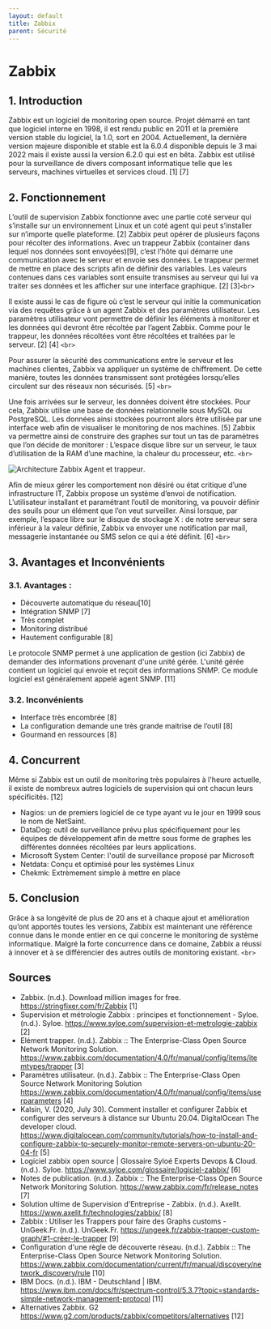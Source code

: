 ```yaml
---
layout: default
title: Zabbix
parent: Sécurité
---
```


# Zabbix

## 1. Introduction

Zabbix est un logiciel de monitoring open source. Projet démarré en tant que logiciel interne en 1998, il est rendu public en 2011 et la première version stable du logiciel, la 1.0, sort en 2004. Actuellement, la dernière version majeure disponible et stable est la 6.0.4 disponible depuis le 3 mai 2022 mais il existe aussi la version 6.2.0 qui est en bêta. Zabbix est utilisé pour la surveillance de divers composant informatique telle que les serveurs, machines virtuelles et services cloud. [1] [7]

## 2. Fonctionnement

L’outil de supervision Zabbix fonctionne avec une partie coté serveur qui s’installe sur un environnement Linux et un coté agent qui peut s’installer sur n’importe quelle plateforme. [2]
Zabbix peut opérer de plusieurs façons pour récolter des informations. Avec un trappeur Zabbix (container dans lequel nos données sont envoyées)[9], c’est l’hôte qui démarre une communication avec le serveur et envoie ses données. Le trappeur permet de mettre en place des scripts afin de définir des variables. Les valeurs contenues dans ces variables sont ensuite transmises au serveur qui lui va traiter ses données et les afficher sur une interface graphique. [2] [3]`<br>`

Il existe aussi le cas de figure où c’est le serveur qui initie la communication via des requêtes grâce à un agent Zabbix et des paramètres utilisateur. Les paramètres utilisateur vont permettre de définir les éléments à monitorer et les données qui devront être récoltée par l’agent Zabbix. Comme pour le trappeur, les données récoltées vont être récoltées et traitées par le serveur. [2] [4] `<br>`

Pour assurer la sécurité des communications entre le serveur et les machines clientes, Zabbix va appliquer un système de chiffrement. De cette manière, toutes les données transmissent sont protégées lorsqu’elles circulent sur des réseaux non sécurisés. [5] `<br>`

Une fois arrivées sur le serveur, les données doivent être stockées. Pour cela, Zabbix utilise une base de données relationnelle sous MySQL ou PostgreSQL. Les données ainsi stockées pourront alors être utilisée par une interface web afin de visualiser le monitoring de nos machines. [5]
Zabbix va permettre ainsi de construire des graphes sur tout un tas de paramètres que l’on décide de monitorer : L’espace disque libre sur un serveur, le taux d’utilisation de la RAM d’une machine, la chaleur du processeur, etc. `<br>`

![Architecture Zabbix Agent et trappeur](http://www.kjkoster.org/zapcat/Architecture_files/zabbix%20arch.png).

Afin de mieux gérer les comportement non désiré ou état critique d’une infrastructure IT, Zabbix propose un système d’envoi de notification. L’utilisateur installant et paramétrant l’outil de monitoring, va pouvoir définir des seuils pour un élément que l’on veut surveiller. Ainsi lorsque, par exemple, l’espace libre sur le disque de stockage X : de notre serveur sera inférieur à la valeur définie, Zabbix va envoyer une notification par mail, messagerie instantanée ou SMS selon ce qui a été définit. [6] `<br>`

## 3. Avantages et Inconvénients

### 3.1. Avantages :

* Découverte automatique du réseau[10]
* Intégration SNMP [7]
* Très complet
* Monitoring distribué
* Hautement configurable [8]

Le protocole SNMP permet à une application de gestion (ici Zabbix) de demander des informations provenant d'une unité gérée. L'unité gérée contient un logiciel qui envoie et reçoit des informations SNMP. Ce module logiciel est généralement appelé agent SNMP. [11]

### 3.2. Inconvénients

* Interface très encombrée [8]
* La configuration demande une très grande maitrise de l’outil [8]
* Gourmand en ressources [8]

## 4. Concurrent

Même si Zabbix est un outil de monitoring très populaires à l'heure actuelle, il existe de nombreux autres logiciels de supervision qui ont chacun leurs spécificités. [12]

* Nagios: un de premiers logiciel de ce type ayant vu le jour en 1999 sous le nom de NetSaint.
* DataDog: outil de surveillance prévu plus spécifiquement pour les équipes de développement afin de mettre sous forme de graphes les différentes données récoltées par leurs applications.
* Microsoft System Center: l'outil de surveillance proposé par Microsoft
* Netdata: Conçu et optimisé pour les systèmes Linux
* Chekmk: Extrèmement simple à mettre en place

## 5. Conclusion

Grâce à sa longévité de plus de 20 ans et à chaque ajout et amélioration qu’ont apportés toutes les versions, Zabbix est maintenant une référence connue dans le monde entier en ce qui concerne le monitoring de système informatique. Malgré la forte concurrence dans ce domaine, Zabbix a réussi à innover et à se différencier des autres outils de monitoring existant. `<br>`

## Sources

* Zabbix. (n.d.). Download million images for free. https://stringfixer.com/fr/Zabbix [1]
* Supervision et métrologie Zabbix : principes et fonctionnement - Syloe. (n.d.). Syloe. https://www.syloe.com/supervision-et-metrologie-zabbix [2]
* Elément trapper. (n.d.). Zabbix :: The Enterprise-Class Open Source Network Monitoring Solution. https://www.zabbix.com/documentation/4.0/fr/manual/config/items/itemtypes/trapper [3]
* Paramètres utilisateur. (n.d.). Zabbix :: The Enterprise-Class Open Source Network Monitoring Solution https://www.zabbix.com/documentation/4.0/fr/manual/config/items/userparameters  [4]
* Kalsin, V. (2020, July 30). Comment installer et configurer Zabbix et configurer des serveurs à  distance sur Ubuntu 20.04. DigitalOcean  The developer cloud. https://www.digitalocean.com/community/tutorials/how-to-install-and-configure-zabbix-to-securely-monitor-remote-servers-on-ubuntu-20-04-fr [5]
* Logiciel zabbix open source | Glossaire Syloé Experts Devops & Cloud. (n.d.). Syloe. https://www.syloe.com/glossaire/logiciel-zabbix/ [6]
* Notes de publication. (n.d.). Zabbix :: The Enterprise-Class Open Source Network Monitoring Solution. https://www.zabbix.com/fr/release_notes [7]
* Solution ultime de Supervision d'Entreprise - Zabbix. (n.d.). AxelIt. https://www.axelit.fr/technologies/zabbix/ [8]
* Zabbix : Utiliser les Trappers pour faire des Graphs customs - UnGeek.Fr. (n.d.). UnGeek.Fr. https://ungeek.fr/zabbix-trapper-custom-graph/#1-créer-le-trapper [9]
* Configuration d'une règle de découverte réseau. (n.d.). Zabbix :: The Enterprise-Class Open Source Network Monitoring Solution. https://www.zabbix.com/documentation/current/fr/manual/discovery/network_discovery/rule [10]
* IBM Docs. (n.d.). IBM - Deutschland | IBM. https://www.ibm.com/docs/fr/spectrum-control/5.3.7?topic=standards-simple-network-management-protocol [11]
* Alternatives Zabbix. G2 https://www.g2.com/products/zabbix/competitors/alternatives [12]
